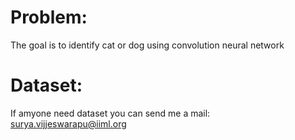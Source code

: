 # Problem:

The goal is to identify cat or dog using convolution neural network

# Dataset:

If amyone need dataset you can send me a mail: surya.vijjeswarapu@iiml.org
